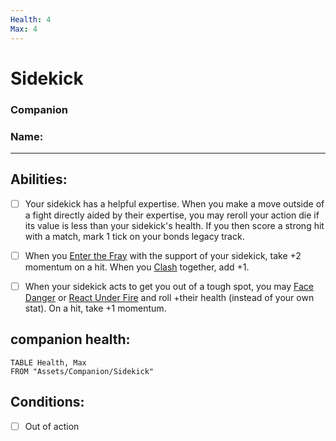 ```yaml
---
Health: 4
Max: 4
---
```

# Sidekick
### Companion
### Name:
<hr>

## Abilities:
- [ ] Your sidekick has a helpful expertise. When you make a move outside of a fight directly aided by their expertise, you may reroll your action die if its value is less than your sidekick's health. If you then score a strong hit with a match, mark 1 tick on your bonds legacy track.

- [ ] When you [Enter the Fray](Enter_the_Fray.md) with the support of your sidekick, take +2 momentum on a hit. When you [Clash](Clash.md) together, add +1.

- [ ] When your sidekick acts to get you out of a tough spot, you may [Face Danger](40_Mechanics/Moves/Adventure/Face_Danger.md) or [React Under Fire](React_Under_Fire.md) and roll +their health (instead of your own stat). On a hit, take +1 momentum.

## companion health:
```dataview
TABLE Health, Max
FROM "Assets/Companion/Sidekick"
```
## Conditions:
- [ ] Out of action